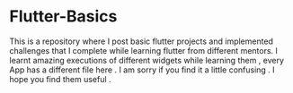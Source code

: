 # Flutter-Basics
This is a repository where I post basic flutter projects and implemented challenges that I complete while learning flutter from different mentors.
I learnt amazing executions of different widgets while learning them , every App has a different file here .
I am sorry if you find it a little confusing . I hope you find them useful .
